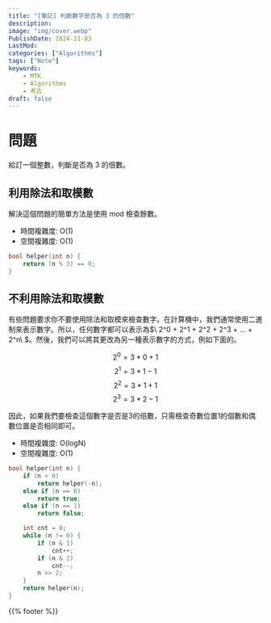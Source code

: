 ```yaml
---
title: "[筆記] 判斷數字是否為 3 的倍數"
description:
image: "img/cover.webp"
PublishDate: 2024-11-03
LastMod: 
categories: ["Algorithms"]
tags: ["Note"]
keywords:
    - MTK
    - Algorithms
    - 考古
draft: false
---
```


# 問題

給訂一個整數，判斷是否為 3 的倍數。

## 利用除法和取模數

解決這個問題的簡單方法是使用 mod 檢查餘數。

- 時間複雜度: O(1)
- 空間複雜度: O(1)

```cpp
bool helper(int n) {
    return (n % 3) == 0;
}
```

## 不利用除法和取模數

有些問題要求你不要使用除法和取模來檢查數字。在計算機中，我們通常使用二進制來表示數字。所以，任何數字都可以表示為$\ 2^0 + 2^1 + 2^2 + 2^3 + ... + 2^n\ $。然後，我們可以將其更改為另一種表示數字的方式，例如下面的。

$$ 2^0 = 3 * 0 + 1 $$
$$ 2^1 = 3 * 1 - 1 $$
$$ 2^2 = 3 * 1 + 1 $$
$$ 2^3 = 3 * 2 - 1 $$

因此，如果我們要檢查這個數字是否是3的倍數，只需檢查奇數位置1的個數和偶數位置是否相同即可。

- 時間複雜度: O(logN)
- 空間複雜度: O(1)

```cpp
bool helper(int n) {
    if (n < 0)
        return helper(-n);
    else if (n == 0)
        return true;
    else if (n == 1)
        return false;

    int cnt = 0;
    while (n != 0) {
        if (n & 1)
            cnt++;
        if (n & 2)
            cnt--;
        n >> 2;
    }
    return helper(n);
}
```

{{% footer %}}

